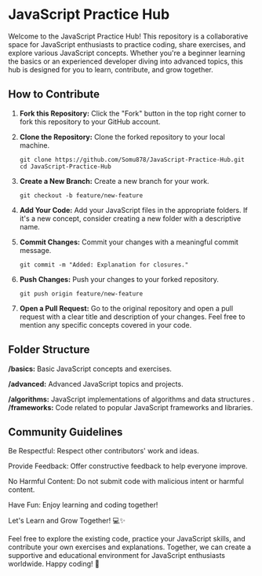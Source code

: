 # JavaScript Practice Hub

Welcome to the JavaScript Practice Hub! This repository is a collaborative space for JavaScript enthusiasts to practice coding, share exercises, and explore various JavaScript concepts. Whether you're a beginner learning the basics or an experienced developer diving into advanced topics, this hub is designed for you to learn, contribute, and grow together.

## How to Contribute

1. **Fork this Repository:**
   Click the "Fork" button in the top right corner to fork this repository to your GitHub account.
   
2. **Clone the Repository:**
   Clone the forked repository to your local machine.
   ```
   git clone https://github.com/Somu878/JavaScript-Practice-Hub.git
   cd JavaScript-Practice-Hub
   ```

3. **Create a New Branch:**
    Create a new branch for your work.
    ```
    git checkout -b feature/new-feature
    ```
5. **Add Your Code:**
   Add your JavaScript files in the appropriate folders. If it's a new concept, consider creating a new folder with a descriptive name.

6. **Commit Changes:**
   Commit your changes with a meaningful commit message.
   ```
   git commit -m "Added: Explanation for closures."
   ```
7. **Push Changes:**
    Push your changes to your forked repository.
    ```
    git push origin feature/new-feature
    ```

8. **Open a Pull Request:**
    Go to the original repository and open a pull request with a clear title and description of your changes. Feel free to mention any specific concepts covered in your code.

## Folder Structure

**/basics:** Basic JavaScript concepts and exercises.

**/advanced:** Advanced JavaScript topics and projects.

**/algorithms:** JavaScript implementations of algorithms and data structures
.
**/frameworks:** Code related to popular JavaScript frameworks and libraries.


## Community Guidelines

Be Respectful: Respect other contributors' work and ideas.

Provide Feedback: Offer constructive feedback to help everyone improve.

No Harmful Content: Do not submit code with malicious intent or harmful content.

Have Fun: Enjoy learning and coding together!

Let's Learn and Grow Together! 💻✨

Feel free to explore the existing code, practice your JavaScript skills, and contribute your own exercises and explanations. Together, we can create a supportive and educational environment for JavaScript enthusiasts worldwide. Happy coding! 🚀
